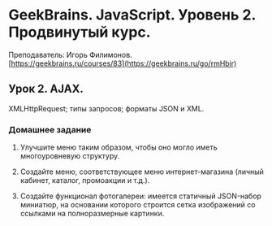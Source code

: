 # GeekBrains. JavaScript. Уровень 2. Продвинутый курс.
Преподаватель: Игорь Филимонов.
<br>[https://geekbrains.ru/courses/83](https://geekbrains.ru/go/rmHbir)

## Урок 2. AJAX.
XMLHttpRequest; типы запросов; форматы JSON и XML.

### Домашнее задание

1. Улучшите меню таким образом, чтобы оно могло иметь многоуровневую структуру.

2. Создайте меню, соответствующее меню интернет-магазина (личный кабинет, каталог, промоакции и т.д.).

3. Создайте функционал фотогалереи: имеется статичный JSON-набор миниатюр, на основании которого строится сетка изображений со ссылками на полноразмерные картинки.